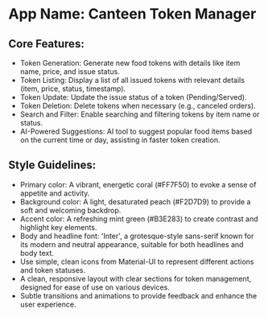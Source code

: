 # **App Name**: Canteen Token Manager

## Core Features:

- Token Generation: Generate new food tokens with details like item name, price, and issue status.
- Token Listing: Display a list of all issued tokens with relevant details (item, price, status, timestamp).
- Token Update: Update the issue status of a token (Pending/Served).
- Token Deletion: Delete tokens when necessary (e.g., canceled orders).
- Search and Filter: Enable searching and filtering tokens by item name or status.
- AI-Powered Suggestions: AI tool to suggest popular food items based on the current time or day, assisting in faster token creation.

## Style Guidelines:

- Primary color: A vibrant, energetic coral (#FF7F50) to evoke a sense of appetite and activity.
- Background color: A light, desaturated peach (#F2D7D9) to provide a soft and welcoming backdrop.
- Accent color: A refreshing mint green (#B3E283) to create contrast and highlight key elements.
- Body and headline font: 'Inter', a grotesque-style sans-serif known for its modern and neutral appearance, suitable for both headlines and body text.
- Use simple, clean icons from Material-UI to represent different actions and token statuses.
- A clean, responsive layout with clear sections for token management, designed for ease of use on various devices.
- Subtle transitions and animations to provide feedback and enhance the user experience.